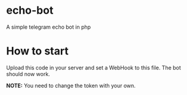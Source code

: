 # echo-bot
A simple telegram echo bot in php

# How to start

Upload this code in your server and set a WebHook to this file. The bot should now work.

**NOTE:** You need to change the token with your own.  

